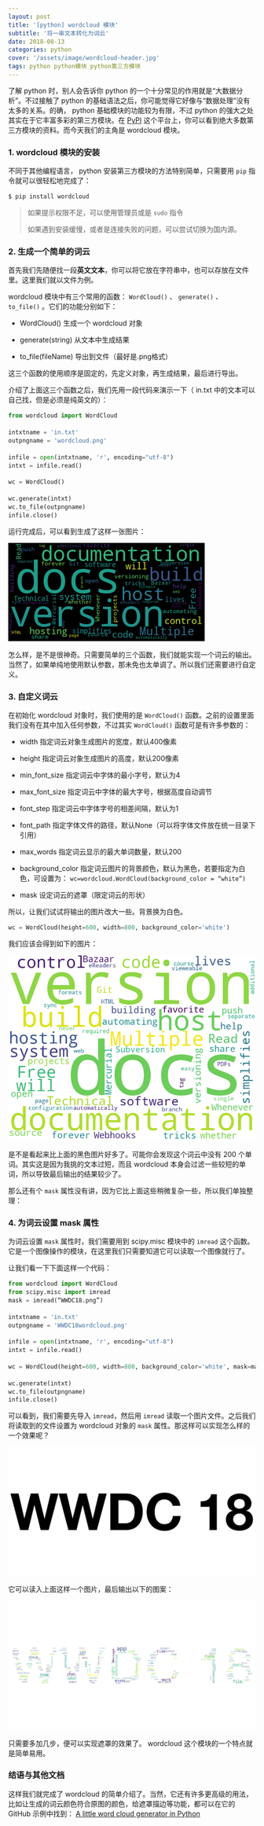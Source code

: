 ```yaml
---
layout: post
title: '[python] wordcloud 模块'
subtitle: '将一串文本转化为词云'
date: 2018-08-13
categories: python
cover: '/assets/image/wordcloud-header.jpg'
tags: python python模块 python第三方模块
---
```


了解 python 时，别人会告诉你 python 的一个十分常见的作用就是“大数据分析”。不过接触了 python 的基础语法之后，你可能觉得它好像与“数据处理”没有太多的关系。的确， python 基础模块的功能较为有限，不过 python 的强大之处其实在于它丰富多彩的第三方模块。在 [PyPI](https://pypi.org) 这个平台上，你可以看到绝大多数第三方模块的资料。而今天我们的主角是 wordcloud 模块。

### 1. wordcloud 模块的安装

不同于其他编程语言， python 安装第三方模块的方法特别简单，只需要用 `pip` 指令就可以很轻松地完成了：

```bash
$ pip install wordcloud
```

> 如果提示权限不足，可以使用管理员或是 `sudo` 指令
>
> 如果遇到安装缓慢，或者是连接失败的问题，可以尝试切换为国内源。

### 2. 生成一个简单的词云

首先我们先随便找一段**英文文本**，你可以将它放在字符串中，也可以存放在文件里。这里我们就以文件为例。

wordcloud 模块中有三个常用的函数： `WordCloud()` 、 `generate()` 、 `to_file()` 。它们的功能分别如下：

-   WordCloud() 生成一个 wordcloud 对象

-   generate(string) 从文本中生成结果

-   to_file(fileName) 导出到文件（最好是.png格式）

这三个函数的使用顺序是固定的，先定义对象，再生成结果，最后进行导出。

介绍了上面这三个函数之后，我们先用一段代码来演示一下（ in.txt 中的文本可以自己找，但是必须是纯英文的）：

```python
from wordcloud import WordCloud

intxtname = 'in.txt'
outpngname = 'wordcloud.png'

infile = open(intxtname, 'r', encoding="utf-8")
intxt = infile.read()

wc = WordCloud()

wc.generate(intxt)
wc.to_file(outpngname)
infile.close()
```

运行完成后，可以看到生成了这样一张图片：

![WordCloudSimpleBlack](/assets/image/wordcloud-1.png)

怎么样，是不是很神奇。只需要简单的三个函数，我们就能实现一个词云的输出。当然了，如果单纯地使用默认参数，那未免也太单调了。所以我们还需要进行自定义。

### 3. 自定义词云

在初始化 wordcloud 对象时，我们使用的是 `WordCloud()` 函数。之前的设置里面我们没有在其中加入任何参数，不过其实 `WordCloud()` 函数可是有许多参数的：

-   width
    指定词云对象生成图片的宽度，默认400像素

-   height
    指定词云对象生成图片的高度，默认200像素

-   min_font_size
    指定词云中字体的最小字号，默认为4

-   max_font_size
    指定词云中字体的最大字号，根据高度自动调节

-   font_step
    指定词云中字体字号的相差间隔，默认为1

-   font_path
    指定字体文件的路径，默认None（可以将字体文件放在统一目录下引用）

-   max_words
    指定词云显示的最大单词数量，默认200

-   background_color
    指定词云图片的背景颜色，默认为黑色，若要指定为白色，可设置为：
    `wc=wordcloud.WordCloud(background_color = “white”)`

-   mask
    设定词云的遮罩（限定词云的形状）

所以，让我们试试将输出的图片改大一些。背景换为白色。

```python
wc = WordCloud(height=600, width=800, background_color='white')
```

我们应该会得到如下的图片：

![WordCloudSimpleWhite](/assets/image/wordcloud-2.png)

是不是看起来比上面的黑色图片好多了。可能你会发现这个词云中没有 200 个单词。其实这是因为我挑的文本过短，而且 wordcloud 本身会过滤一些较短的单词，所以导致最后输出的结果较少了。

那么还有个 `mask` 属性没有讲，因为它比上面这些稍微复杂一些，所以我们单独整理：

### 4. 为词云设置 mask 属性

为词云设置 `mask` 属性时，我们需要用到 scipy.misc 模块中的 `imread` 这个函数。它是一个图像操作的模块，在这里我们只需要知道它可以读取一个图像就行了。

让我们看一下下面这样一个代码：

```python
from wordcloud import WordCloud
from scipy.misc import imread
mask = imread(“WWDC18.png”)

intxtname = 'in.txt'
outpngname = 'WWDC18wordcloud.png'

infile = open(intxtname, 'r', encoding="utf-8")
intxt = infile.read()

wc = WordCloud(height=600, width=800, background_color='white', mask=mask)

wc.generate(intxt)
wc.to_file(outpngname)
infile.close()
```

可以看到，我们需要先导入 `imread`，然后用 `imread` 读取一个图片文件。之后我们将读取到的文件设置为 wordcloud 对象的 `mask` 属性。那这样可以实现怎么样的一个效果呢？

![WWDC18.png](/assets/image/wordcloud-3.png)

它可以读入上面这样一个图片，最后输出以下的图案：

![WWDC18wordclou.png](/assets/image/wordcloud-4.png)

只需要多加几步，便可以实现遮罩的效果了。 wordcloud 这个模块的一个特点就是简单易用。

### 结语与其他文档

这样我们就完成了 wordcloud 的简单介绍了。当然，它还有许多更高级的用法，比如让生成的词云颜色符合原图的颜色，给遮罩描边等功能，都可以在它的 GitHub 示例中找到： [A little word cloud generator in Python](https://github.com/amueller/word_cloud)
